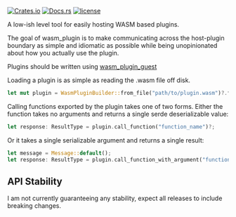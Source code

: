 [![Crates.io](https://img.shields.io/crates/v/wasm_plugin_host.svg)](https://crates.io/crates/wasm_plugin_host)
[![Docs.rs](https://docs.rs/wasm_plugin_host/badge.svg)](https://docs.rs/wasm_plugin_host)
[![license](https://img.shields.io/badge/license-MIT-blue.svg)](../LICENSE)


A low-ish level tool for easily hosting WASM based plugins.


The goal of wasm_plugin is to make communicating across the host-plugin
boundary as simple and idiomatic as possible while being unopinionated
 about how you actually use the plugin.
 
Plugins should be written using [wasm_plugin_guest](https://crates.io/crates/wasm_plugin_guest)
 
Loading a plugin is as simple as reading the .wasm file off disk.

```rust
let mut plugin = WasmPluginBuilder::from_file("path/to/plugin.wasm")?.finish()?;
```

Calling functions exported by the plugin takes one of two forms. Either
 the function takes no arguments and returns a single serde deserializable
value:

```rust
let response: ResultType = plugin.call_function("function_name")?;
```

Or it takes a single serializable argument and returns a single result:

```rust
let message = Message::default();
let response: ResultType = plugin.call_function_with_argument("function_name", &message)?;
```

## API Stability

I am not currently guaranteeing any stability, expect all releases to include breaking changes.
